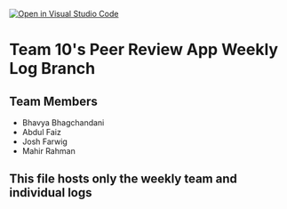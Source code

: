 [![Open in Visual Studio Code](https://classroom.github.com/assets/open-in-vscode-718a45dd9cf7e7f842a935f5ebbe5719a5e09af4491e668f4dbf3b35d5cca122.svg)](https://classroom.github.com/online_ide?assignment_repo_id=15119155&assignment_repo_type=AssignmentRepo)

# Team 10's Peer Review App Weekly Log Branch

## Team Members

- Bhavya Bhagchandani
- Abdul Faiz
- Josh Farwig
- Mahir Rahman

## This file hosts only the weekly team and individual logs
